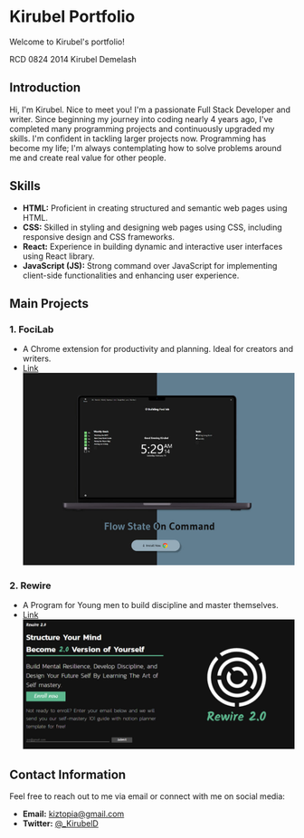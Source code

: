 # Kirubel Portfolio

Welcome to Kirubel's portfolio!

RCD 0824 2014
Kirubel Demelash

## Introduction

Hi, I'm Kirubel. Nice to meet you! I'm a passionate Full Stack Developer and writer. Since beginning my journey into coding nearly 4 years ago, I've completed many programming projects and continuously upgraded my skills. I'm confident in tackling larger projects now. Programming has become my life; I'm always contemplating how to solve problems around me and create real value for other people.

## Skills

- **HTML:** Proficient in creating structured and semantic web pages using HTML.
- **CSS:** Skilled in styling and designing web pages using CSS, including responsive design and CSS frameworks.
- **React:** Experience in building dynamic and interactive user interfaces using React library.
- **JavaScript (JS):** Strong command over JavaScript for implementing client-side functionalities and enhancing user experience.

## Main Projects

### 1. FociLab

- A Chrome extension for productivity and planning. Ideal for creators and writers.
- [Link](https://focilab.com/)
  ![FociLab](./images/focilab.jpg)

### 2. Rewire

- A Program for Young men to build discipline and master themselves.
- [Link](https://rewire-five.vercel.app/)
  ![Rewire](./images/rewire.jpg)

<!-- Add more projects as needed -->

## Contact Information

Feel free to reach out to me via email or connect with me on social media:

- **Email:** [kiztopia@gmail.com](mailto:kiztopia@gmail.com)
- **Twitter:** [@\_KirubelD](https://twitter.com/_KirubelD)

<!-- Add more social media links as needed -->
